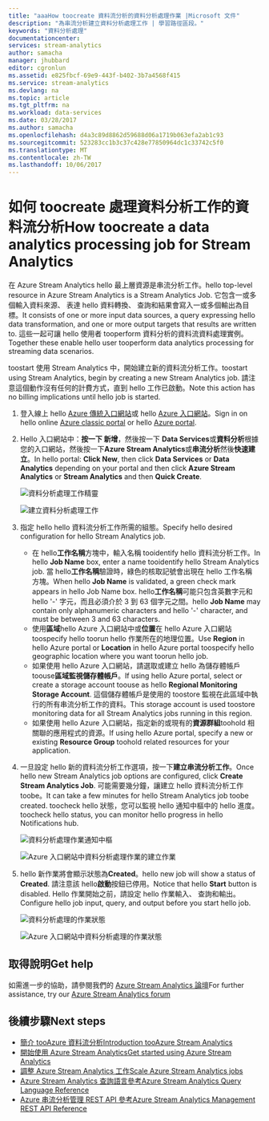 ```yaml
---
title: "aaaHow toocreate 資料流分析的資料分析處理作業 |Microsoft 文件"
description: "為串流分析建立資料分析處理工作 | 學習路徑區段。"
keywords: "資料分析處理"
documentationcenter: 
services: stream-analytics
author: samacha
manager: jhubbard
editor: cgronlun
ms.assetid: e825fbcf-69e9-443f-b402-3b7a4568f415
ms.service: stream-analytics
ms.devlang: na
ms.topic: article
ms.tgt_pltfrm: na
ms.workload: data-services
ms.date: 03/28/2017
ms.author: samacha
ms.openlocfilehash: d4a3c89d8862d59688d06a1719b063efa2ab1c93
ms.sourcegitcommit: 523283cc1b3c37c428e77850964dc1c33742c5f0
ms.translationtype: MT
ms.contentlocale: zh-TW
ms.lasthandoff: 10/06/2017
---
```

# <a name="how-toocreate-a-data-analytics-processing-job-for-stream-analytics"></a><span data-ttu-id="6e34b-104">如何 toocreate 處理資料分析工作的資料流分析</span><span class="sxs-lookup"><span data-stu-id="6e34b-104">How toocreate a data analytics processing job for Stream Analytics</span></span>
<span data-ttu-id="6e34b-105">在 Azure Stream Analytics hello 最上層資源是串流分析工作。</span><span class="sxs-lookup"><span data-stu-id="6e34b-105">hello top-level resource in Azure Stream Analytics is a Stream Analytics Job.</span></span>  <span data-ttu-id="6e34b-106">它包含一或多個輸入資料來源、 表達 hello 資料轉換、 查詢和結果會寫入一或多個輸出為目標。</span><span class="sxs-lookup"><span data-stu-id="6e34b-106">It consists of one or more input data sources, a query expressing hello data transformation, and one or more output targets that results are written to.</span></span> <span data-ttu-id="6e34b-107">這些一起可讓 hello 使用者 tooperform 資料分析的資料流資料處理實例。</span><span class="sxs-lookup"><span data-stu-id="6e34b-107">Together these enable hello user tooperform data analytics processing for streaming data scenarios.</span></span>

<span data-ttu-id="6e34b-108">toostart 使用 Stream Analytics 中，開始建立新的資料流分析工作。</span><span class="sxs-lookup"><span data-stu-id="6e34b-108">toostart using Stream Analytics, begin by creating a new Stream Analytics job.</span></span>  <span data-ttu-id="6e34b-109">請注意這個動作沒有任何的計費方式，直到 hello 工作已啟動。</span><span class="sxs-lookup"><span data-stu-id="6e34b-109">Note this action has no billing implications until hello job is started.</span></span>

1. <span data-ttu-id="6e34b-110">登入線上 hello [Azure 傳統入口網站](http://manage.windowsazure.com)或 hello [Azure 入口網站](https://portal.azure.com/)。</span><span class="sxs-lookup"><span data-stu-id="6e34b-110">Sign in on hello online [Azure classic portal](http://manage.windowsazure.com) or hello [Azure portal](https://portal.azure.com/).</span></span>
2. <span data-ttu-id="6e34b-111">Hello 入口網站中：**按一下 新增**，然後按一下 **Data Services**或**資料分析**根據您的入口網站，然後按一下**Azure Stream Analytics**或**串流分析**然後**快速建立**。</span><span class="sxs-lookup"><span data-stu-id="6e34b-111">In hello portal: **Click New**, then click **Data Services** or **Data Analytics** depending on your portal and then click **Azure Stream Analytics** or **Stream Analytics** and then **Quick Create**.</span></span>
   
   ![資料分析處理工作精靈](./media/stream-analytics-create-a-job/1-stream-analytics-create-a-job.png)  
   
   ![建立資料分析處理工作](./media/stream-analytics-create-a-job/4-stream-analytics-create-a-job.png)  
3. <span data-ttu-id="6e34b-114">指定 hello hello 資料流分析工作所需的組態。</span><span class="sxs-lookup"><span data-stu-id="6e34b-114">Specify hello desired configuration for hello Stream Analytics job.</span></span>
   
   * <span data-ttu-id="6e34b-115">在 hello**工作名稱**方塊中，輸入名稱 tooidentify hello 資料流分析工作。</span><span class="sxs-lookup"><span data-stu-id="6e34b-115">In hello **Job Name** box, enter a name tooidentify hello Stream Analytics job.</span></span> <span data-ttu-id="6e34b-116">當 hello**工作名稱**驗證時，綠色的核取記號會出現在 hello 工作名稱 方塊。</span><span class="sxs-lookup"><span data-stu-id="6e34b-116">When hello **Job Name** is validated, a green check mark appears in hello Job Name box.</span></span> <span data-ttu-id="6e34b-117">hello**工作名稱**可能只包含英數字元和 hello '-' 字元，而且必須介於 3 到 63 個字元之間。</span><span class="sxs-lookup"><span data-stu-id="6e34b-117">hello **Job Name** may contain only alphanumeric characters and hello '-' character, and must be between 3 and 63 characters.</span></span>
   * <span data-ttu-id="6e34b-118">使用**區域**hello Azure 入口網站中或**位置**在 hello Azure 入口網站 toospecify hello toorun hello 作業所在的地理位置。</span><span class="sxs-lookup"><span data-stu-id="6e34b-118">Use **Region** in hello Azure portal or **Location** in hello Azure portal toospecify hello geographic location where you want toorun hello job.</span></span>
   * <span data-ttu-id="6e34b-119">如果使用 hello Azure 入口網站，請選取或建立 hello 為儲存體帳戶 toouse**區域監視儲存體帳戶**。</span><span class="sxs-lookup"><span data-stu-id="6e34b-119">If using hello Azure portal, select or create a storage account toouse as hello **Regional Monitoring Storage Account**.</span></span> <span data-ttu-id="6e34b-120">這個儲存體帳戶是使用的 toostore 監視在此區域中執行的所有串流分析工作的資料。</span><span class="sxs-lookup"><span data-stu-id="6e34b-120">This storage account is used toostore monitoring data for all Stream Analytics jobs running in this region.</span></span>
   * <span data-ttu-id="6e34b-121">如果使用 hello Azure 入口網站，指定新的或現有的**資源群組**toohold 相關聯的應用程式的資源。</span><span class="sxs-lookup"><span data-stu-id="6e34b-121">If using hello Azure portal, specify a new or existing **Resource Group** toohold related resources for your application.</span></span>
4. <span data-ttu-id="6e34b-122">一旦設定 hello 新的資料流分析工作選項，按一下**建立串流分析工作**。</span><span class="sxs-lookup"><span data-stu-id="6e34b-122">Once hello new Stream Analytics job options are configured, click **Create Stream Analytics Job**.</span></span> <span data-ttu-id="6e34b-123">可能需要幾分鐘，讓建立 hello 資料流分析工作 toobe。</span><span class="sxs-lookup"><span data-stu-id="6e34b-123">It can take a few minutes for hello Stream Analytics job toobe created.</span></span> <span data-ttu-id="6e34b-124">toocheck hello 狀態，您可以監視 hello 通知中樞中的 hello 進度。</span><span class="sxs-lookup"><span data-stu-id="6e34b-124">toocheck hello status, you can monitor hello progress in hello Notifications hub.</span></span>
   
   ![資料分析處理作業通知中樞](./media/stream-analytics-create-a-job/2-stream-analytics-create-a-job.png)  
   
   ![Azure 入口網站中資料分析處理作業的建立作業](./media/stream-analytics-create-a-job/5-stream-analytics-create-a-job.png)  
5. <span data-ttu-id="6e34b-127">hello 新作業將會顯示狀態為**Created**。</span><span class="sxs-lookup"><span data-stu-id="6e34b-127">hello new job will show a status of **Created**.</span></span> <span data-ttu-id="6e34b-128">請注意該 hello**啟動**按鈕已停用。</span><span class="sxs-lookup"><span data-stu-id="6e34b-128">Notice that hello **Start** button is disabled.</span></span> <span data-ttu-id="6e34b-129">Hello 作業開始之前，請設定 hello 作業輸入、 查詢和輸出。</span><span class="sxs-lookup"><span data-stu-id="6e34b-129">Configure hello job input, query, and output before you start hello job.</span></span>
   
   ![資料分析處理的作業狀態](./media/stream-analytics-create-a-job/3-stream-analytics-create-a-job.png)  
   
   ![Azure 入口網站中資料分析處理的作業狀態](./media/stream-analytics-create-a-job/6-stream-analytics-create-a-job.png)  

## <a name="get-help"></a><span data-ttu-id="6e34b-132">取得說明</span><span class="sxs-lookup"><span data-stu-id="6e34b-132">Get help</span></span>
<span data-ttu-id="6e34b-133">如需進一步的協助，請參閱我們的 [Azure Stream Analytics 論壇](https://social.msdn.microsoft.com/Forums/en-US/home?forum=AzureStreamAnalytics)</span><span class="sxs-lookup"><span data-stu-id="6e34b-133">For further assistance, try our [Azure Stream Analytics forum](https://social.msdn.microsoft.com/Forums/en-US/home?forum=AzureStreamAnalytics)</span></span>

## <a name="next-steps"></a><span data-ttu-id="6e34b-134">後續步驟</span><span class="sxs-lookup"><span data-stu-id="6e34b-134">Next steps</span></span>
* [<span data-ttu-id="6e34b-135">簡介 tooAzure 資料流分析</span><span class="sxs-lookup"><span data-stu-id="6e34b-135">Introduction tooAzure Stream Analytics</span></span>](stream-analytics-introduction.md)
* [<span data-ttu-id="6e34b-136">開始使用 Azure Stream Analytics</span><span class="sxs-lookup"><span data-stu-id="6e34b-136">Get started using Azure Stream Analytics</span></span>](stream-analytics-real-time-fraud-detection.md)
* [<span data-ttu-id="6e34b-137">調整 Azure Stream Analytics 工作</span><span class="sxs-lookup"><span data-stu-id="6e34b-137">Scale Azure Stream Analytics jobs</span></span>](stream-analytics-scale-jobs.md)
* [<span data-ttu-id="6e34b-138">Azure Stream Analytics 查詢語言參考</span><span class="sxs-lookup"><span data-stu-id="6e34b-138">Azure Stream Analytics Query Language Reference</span></span>](https://msdn.microsoft.com/library/azure/dn834998.aspx)
* [<span data-ttu-id="6e34b-139">Azure 串流分析管理 REST API 參考</span><span class="sxs-lookup"><span data-stu-id="6e34b-139">Azure Stream Analytics Management REST API Reference</span></span>](https://msdn.microsoft.com/library/azure/dn835031.aspx)

